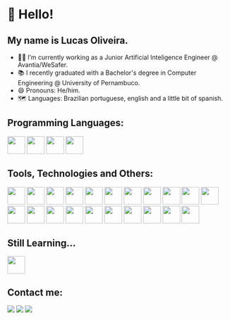 # 👋 Hello! 
## My name is Lucas Oliveira. 

- 🧑‍💻 I’m currently working as a Junior Artificial Inteligence Engineer @ Avantia/WeSafer.
- 📚 I recently graduated with a Bachelor's degree in Computer Engineering @ University of Pernambuco.
- 😄 Pronouns: He/him.
- 🗺️ Languages: Brazilian portuguese, english and a little bit of spanish.

## Programming Languages:

<img loading="lazy" src="https://cdn.jsdelivr.net/gh/devicons/devicon@latest/icons/python/python-original-wordmark.svg" width="40" height="40"/>
<img loading="lazy" src="https://cdn.jsdelivr.net/gh/devicons/devicon@latest/icons/java/java-original.svg" width="40" height="40"/>
<img loading="lazy" src="https://cdn.jsdelivr.net/gh/devicons/devicon@latest/icons/c/c-original.svg" width="40" height="40"/>
<img loading="lazy" src="https://cdn.jsdelivr.net/gh/devicons/devicon@latest/icons/kotlin/kotlin-original.svg" width="40" height="40"/>
            
## Tools, Technologies and Others:

<img loading="lazy" src="https://cdn.jsdelivr.net/gh/devicons/devicon@latest/icons/matlab/matlab-original.svg" width="40" height="40"/>
<img loading="lazy" src="https://cdn.jsdelivr.net/gh/devicons/devicon@latest/icons/matplotlib/matplotlib-original.svg" width="40" height="40"/>
<img loading="lazy" src="https://cdn.jsdelivr.net/gh/devicons/devicon@latest/icons/opencv/opencv-original.svg" width="40" height="40"/>
<img loading="lazy" src="https://cdn.jsdelivr.net/gh/devicons/devicon@latest/icons/numpy/numpy-original.svg" width="40" height="40"/>
<img loading="lazy" src="https://cdn.jsdelivr.net/gh/devicons/devicon@latest/icons/pytorch/pytorch-original.svg" width="40" height="40"/>
<img loading="lazy" src="https://cdn.jsdelivr.net/gh/devicons/devicon@latest/icons/scikitlearn/scikitlearn-original.svg" width="40" height="40"/>
<img loading="lazy" src="https://cdn.jsdelivr.net/gh/devicons/devicon@latest/icons/tensorflow/tensorflow-original.svg" width="40" height="40"/> 
<img loading="lazy" src="https://cdn.jsdelivr.net/gh/devicons/devicon@latest/icons/git/git-original.svg" width="40" height="40"/>
<img loading="lazy" src="https://cdn.jsdelivr.net/gh/devicons/devicon@latest/icons/github/github-original.svg" width="40" height="40"/>
<img loading="lazy" src="https://cdn.jsdelivr.net/gh/devicons/devicon@latest/icons/azuredevops/azuredevops-original.svg" width="40" height="40"/>
<img loading="lazy" src="https://cdn.jsdelivr.net/gh/devicons/devicon@latest/icons/django/django-plain.svg" width="40" height="40"/>
<img loading="lazy" src="https://cdn.jsdelivr.net/gh/devicons/devicon@latest/icons/docker/docker-original.svg" width="40" height="40"/>
<img loading="lazy" src="https://cdn.jsdelivr.net/gh/devicons/devicon@latest/icons/mongodb/mongodb-original.svg" width="40" height="40"/>
<img loading="lazy" src="https://cdn.jsdelivr.net/gh/devicons/devicon@latest/icons/mysql/mysql-original.svg" width="40" height="40"/>
<img loading="lazy" src="https://cdn.jsdelivr.net/gh/devicons/devicon@latest/icons/eclipse/eclipse-original.svg" width="40" height="40"/>
<img loading="lazy" src="https://cdn.jsdelivr.net/gh/devicons/devicon@latest/icons/vscode/vscode-original.svg" width="40" height="40"/>
<img loading="lazy" src="https://cdn.jsdelivr.net/gh/devicons/devicon@latest/icons/pycharm/pycharm-original.svg" width="40" height="40"/>
<img loading="lazy" src="https://cdn.jsdelivr.net/gh/devicons/devicon@latest/icons/anaconda/anaconda-original.svg" width="40" height="40"/>
<img loading="lazy" src="https://cdn.jsdelivr.net/gh/devicons/devicon@latest/icons/bash/bash-original.svg" width="40" height="40"/>
<img loading="lazy" src="https://cdn.jsdelivr.net/gh/devicons/devicon@latest/icons/notion/notion-original.svg" width="40" height="40"/>
<img loading="lazy" src="https://cdn.jsdelivr.net/gh/devicons/devicon@latest/icons/trello/trello-original.svg" width="40" height="40"/>   

## Still Learning... 
          
<img loading="lazy" src="https://cdn.jsdelivr.net/gh/devicons/devicon@latest/icons/amazonwebservices/amazonwebservices-original-wordmark.svg" width="40" height="40"/>     
          
## Contact me:

<div>
<a href="https://instagram.com/lucazords" target="_blank"><img loading="lazy" src="https://img.shields.io/badge/-Instagram-%23E4405F?style=for-the-badge&logo=instagram&logoColor=white" target="_blank"></a>
<a href = "mailto:lucassooliveira.13@gmail.com"><img loading="lazy" src="https://img.shields.io/badge/Gmail-D14836?style=for-the-badge&logo=gmail&logoColor=white" target="_blank"></a>
<a href="https://www.linkedin.com/in/lucas-oliveira-67620018a" target="_blank"><img loading="lazy" src="https://img.shields.io/badge/-LinkedIn-%230077B5?style=for-the-badge&logo=linkedin&logoColor=white" target="_blank"></a>   
</div>
